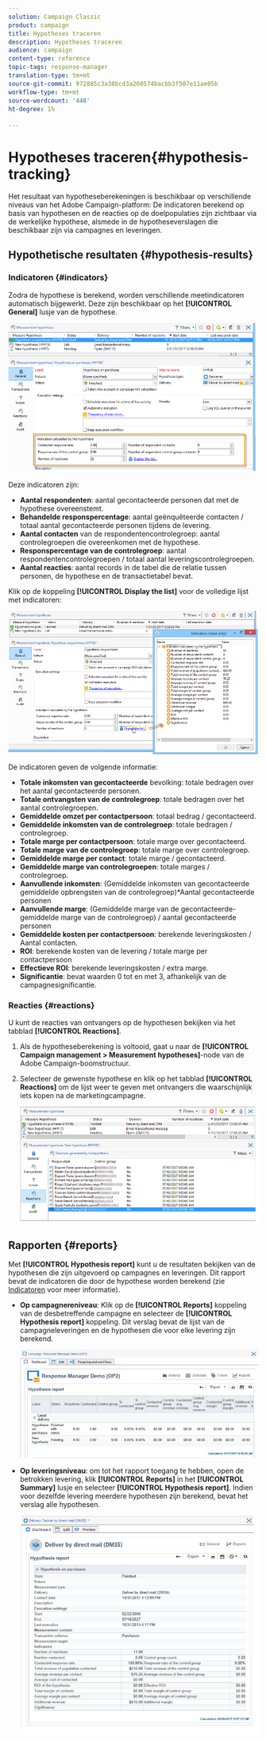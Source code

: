 ```yaml
---
solution: Campaign Classic
product: campaign
title: Hypotheses traceren
description: Hypotheses traceren
audience: campaign
content-type: reference
topic-tags: response-manager
translation-type: tm+mt
source-git-commit: 972885c3a38bcd3a260574bacbb3f507e11ae05b
workflow-type: tm+mt
source-wordcount: '448'
ht-degree: 1%

---
```



# Hypotheses traceren{#hypothesis-tracking}

Het resultaat van hypotheseberekeningen is beschikbaar op verschillende niveaus van het Adobe Campaign-platform: De indicatoren berekend op basis van hypothesen en de reacties op de doelpopulaties zijn zichtbaar via de werkelijke hypothese, alsmede in de hypotheseverslagen die beschikbaar zijn via campagnes en leveringen.

## Hypothetische resultaten {#hypothesis-results}

### Indicatoren {#indicators}

Zodra de hypothese is berekend, worden verschillende meetindicatoren automatisch bijgewerkt. Deze zijn beschikbaar op het **[!UICONTROL General]** lusje van de hypothese.

![](assets/response_hypothesis_delivery_example_010.png)

Deze indicatoren zijn:

* **Aantal respondenten**: aantal gecontacteerde personen dat met de hypothese overeenstemt.
* **Behandelde responspercentage**: aantal geënquêteerde contacten / totaal aantal gecontacteerde personen tijdens de levering.
* **Aantal contacten** van de respondentencontrolegroep: aantal controlegroepen die overeenkomen met de hypothese.
* **Responspercentage van de controlegroep**: aantal respondentencontrolegroepen / totaal aantal leveringscontrolegroepen.
* **Aantal reacties**: aantal records in de tabel die de relatie tussen personen, de hypothese en de transactietabel bevat.

Klik op de koppeling **[!UICONTROL Display the list]** voor de volledige lijst met indicatoren:

![](assets/response_hypothesis_indicators_002.png)

De indicatoren geven de volgende informatie:

* **Totale inkomsten van gecontacteerde** bevolking: totale bedragen over het aantal gecontacteerde personen.
* **Totale ontvangsten van de controlegroep**: totale bedragen over het aantal controlegroepen.
* **Gemiddelde omzet per contactpersoon**: totaal bedrag / gecontacteerd.
* **Gemiddelde inkomsten van de controlegroep**: totale bedragen / controlegroep.
* **Totale marge per contactpersoon**: totale marge over gecontacteerd.
* **Totale marge van de controlegroep**: totale marge over controlegroep.
* **Gemiddelde marge per contact**: totale marge / gecontacteerd.
* **Gemiddelde marge van controlegroepen**: totale marges / controlegroep.
* **Aanvullende inkomsten**: (Gemiddelde inkomsten van gecontacteerde gemiddelde opbrengsten van de controlegroep)*Aantal gecontacteerde personen
* **Aanvullende marge**: (Gemiddelde marge van de gecontacteerde-gemiddelde marge van de controlegroep) / aantal gecontacteerde personen
* **Gemiddelde kosten per contactpersoon**: berekende leveringskosten / Aantal contacten.
* **ROI**: berekende kosten van de levering / totale marge per contactpersoon
* **Effectieve ROI**: berekende leveringskosten / extra marge.
* **Significantie**: bevat waarden 0 tot en met 3, afhankelijk van de campagnesignificantie.

### Reacties {#reactions}

U kunt de reacties van ontvangers op de hypothesen bekijken via het tabblad **[!UICONTROL Reactions]**.

1. Als de hypotheseberekening is voltooid, gaat u naar de **[!UICONTROL Campaign management > Measurement hypotheses]**-node van de Adobe Campaign-boomstructuur.
1. Selecteer de gewenste hypothese en klik op het tabblad **[!UICONTROL Reactions]** om de lijst weer te geven met ontvangers die waarschijnlijk iets kopen na de marketingcampagne.

   ![](assets/response_hypothesis_reactions_001.png)

## Rapporten {#reports}

Met **[!UICONTROL Hypothesis report]** kunt u de resultaten bekijken van de hypothesen die zijn uitgevoerd op campagnes en leveringen. Dit rapport bevat de indicatoren die door de hypothese worden berekend (zie [Indicatoren](#indicators) voor meer informatie).

* **Op campagnereniveau**: Klik op de  **[!UICONTROL Reports]** koppeling van de desbetreffende campagne en selecteer de  **[!UICONTROL Hypothesis report]** koppeling. Dit verslag bevat de lijst van de campagneleveringen en de hypothesen die voor elke levering zijn berekend.

   ![](assets/response_hypothesis_campaign_report_001.png)

* **Op leveringsniveau**: om tot het rapport toegang te hebben, open de betrokken levering, klik  **[!UICONTROL Reports]** in het  **[!UICONTROL Summary]** lusje en selecteer  **[!UICONTROL Hypothesis report]**. Indien voor dezelfde levering meerdere hypothesen zijn berekend, bevat het verslag alle hypothesen.

   ![](assets/response_hypothesis_delivery_report_001.png)
